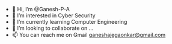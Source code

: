 - 👋 Hi, I’m @Ganesh-P-A
- 👀 I’m interested in Cyber Security
- 🌱 I’m currently learning Computer Engineering
- 💞️ I’m looking to collaborate on ...
- 📫 You can reach me on Gmail ganeshajegaonkar@gmail.com

<!---
Ganesh-P-A/Ganesh-P-A is a ✨ special ✨ repository because its `README.md` (this file) appears on your GitHub profile.
You can click the Preview link to take a look at your changes.
--->
